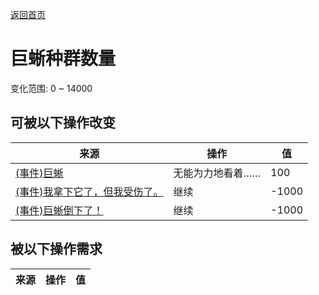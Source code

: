 [返回首页](index.md)  
# 巨蜥种群数量  
变化范围: 0 ~ 14000  
## 可被以下操作改变  
来源  |  操作  |  值  
----  |  ----  |  ----  
[(事件)巨蜥](Event_MonitorRummaging.md)  |  无能为力地看着……  |  100  
[(事件)我拿下它了，但我受伤了。](Event_MonitorFightMixedSuccess.md)  |  继续  |  -1000  
[(事件)巨蜥倒下了！](Event_MonitorFightSuccess.md)  |  继续  |  -1000  
## 被以下操作需求  
来源  |  操作  |  值  
----  |  ----  |  ----  

